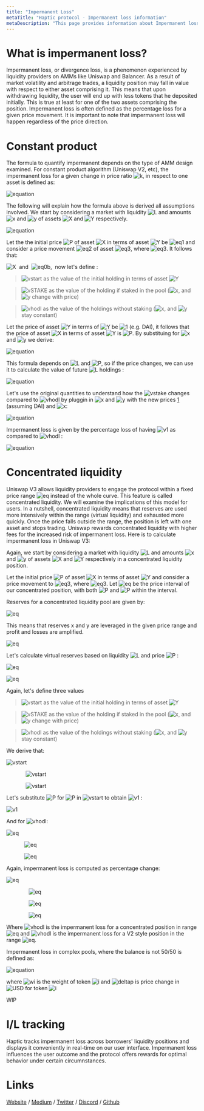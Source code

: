 ```yaml
---
title: "Impermanent Loss"
metaTitle: "Haptic protocol - Impermanent loss information"
metaDescription: "This page provides information about Impermanent loss"
---
```


# What is impermanent loss?
Impermanent loss, or divergence loss, is a phenomenon experienced by liquidity providers on AMMs like Uniswap and Balancer. As a result of market volatility and arbitrage trades, a liquidity position may fall in value with respect to either asset comprising it. This means that upon withdrawing liquidity, the user will end up with less tokens that he deposited initially. This is true at least for one of the two assets comprising the position. Impermanent loss is often defined as the percentage loss for a given price movement. It is important to note that impermanent loss will happen regardless of the price direction.

# Constant product 
The formula to quantify impermanent depends on the type of AMM design examined. For constant product algorithm (Uniswap V2, etc), the impermanent loss for a given change in price ratio ![k](https://render.githubusercontent.com/render/math?math=%7Bk%7D), in respect to one asset is defined as:

![equation](https://render.githubusercontent.com/render/math?math=IL_%7B(k)%7D%20%3D%20%5Cfrac%7B2%5Csqrt%7Bk%7D%7D%20%7B1%2Bk%7D%20-1%0A)

The following will explain how the formula above is derived all assumptions involved.
We start by considering a market with liquidity ![L](https://render.githubusercontent.com/render/math?math=L) and amounts ![x](https://render.githubusercontent.com/render/math?math=x) and ![y](https://render.githubusercontent.com/render/math?math=y) of assets ![X](https://render.githubusercontent.com/render/math?math=X) and ![Y](https://render.githubusercontent.com/render/math?math=Y) respectively. 

![equation](https://render.githubusercontent.com/render/math?math=x%5Ccdot%7By%7D%20%3D%20L%5E2)  

Let the the initial price ![P](https://render.githubusercontent.com/render/math?math=P) 
 of asset  ![X](https://render.githubusercontent.com/render/math?math=X)  in terms of asset  ![Y](https://render.githubusercontent.com/render/math?math=Y)  be ![eq1](https://render.githubusercontent.com/render/math?math=Y%20%3D%20y%2Fx)  and consider a price movement ![eq2](https://render.githubusercontent.com/render/math?math=P) 
 of asset  ![eq3](https://render.githubusercontent.com/render/math?math=P%5E%7B%27%7D%20%3D%20P_%7Bk%7D), where ![eq3](https://render.githubusercontent.com/render/math?math=k%20%3E%200). It follows that:

![X](https://render.githubusercontent.com/render/math?math=y%20%3D%20L%5Csqrt%7BP%7D) 
 &nbsp;and &nbsp;![eq0b](https://render.githubusercontent.com/render/math?math=x%20%3D%20%5Cfrac%7BL%7D%20%7B%5Csqrt%7BP%7D%7D),&nbsp; now let's define :

>![vstart](https://render.githubusercontent.com/render/math?math=V_%7BSTART%7D) as the value of the initial holding in terms of asset   ![Y](https://render.githubusercontent.com/render/math?math=Y)
 
 >![vSTAKE](https://render.githubusercontent.com/render/math?math=V_%7BSTAKE%7D) as the value of the holding if staked in the pool (![x](https://render.githubusercontent.com/render/math?math=x), and ![y](https://render.githubusercontent.com/render/math?math=y) change with price)

>![vhodl](https://render.githubusercontent.com/render/math?math=V_%7BHODL%7D) as the value of the holdings without staking (![x](https://render.githubusercontent.com/render/math?math=x), and ![y](https://render.githubusercontent.com/render/math?math=y) stay constant)

Let the price of asset ![Y](https://render.githubusercontent.com/render/math?math=Y) in terms of ![Y](https://render.githubusercontent.com/render/math?math=Y) be ![1](https://render.githubusercontent.com/render/math?math=1) (e.g. DAI), it follows that the price of asset ![X](https://render.githubusercontent.com/render/math?math=X) in terms of asset ![Y](https://render.githubusercontent.com/render/math?math=Y) is ![P](https://render.githubusercontent.com/render/math?math=P). By substituing for ![x](https://render.githubusercontent.com/render/math?math=x) and ![y](https://render.githubusercontent.com/render/math?math=y)  we derive:


![equation](https://render.githubusercontent.com/render/math?math=V_%7BSTART%7D%20%3D%20y%5Ccdot%7B1%7D%20%2B%20x%5Ccdot%7BP%7D%20%3D%202L%5Csqrt%7BP%7D)  

This formula depends on ![L](https://render.githubusercontent.com/render/math?math=L) and ![P](https://render.githubusercontent.com/render/math?math=P), so if the price changes, we can use it to calculate the value of future ![L](https://render.githubusercontent.com/render/math?math=V_%7BSTAKE%7D)  holdings :

![equation](https://render.githubusercontent.com/render/math?math=V_%7BSTAKE%7D%20%3D%202L%5Csqrt%7BP%5E%7B%27%7D%7D%20%3D%202L%5Csqrt%7BPk%7D)  

Let's use the original quantities to understand how the ![vstake](https://render.githubusercontent.com/render/math?math=V_%7BSTAKE%7D) changes compared to ![vhodl](https://render.githubusercontent.com/render/math?math=V_%7BHODL%7D) by pluggin in ![x](https://render.githubusercontent.com/render/math?math=x) and ![y](https://render.githubusercontent.com/render/math?math=y)  with the new prices [1](https://render.githubusercontent.com/render/math?math=1) (assuming DAI)  and  ![x](https://render.githubusercontent.com/render/math?math=P%5E%7B%27%7D%20%3D%20P_%7Bk%7D):

![equation](https://render.githubusercontent.com/render/math?math=V_%7BHODL%7D%20%3D%20y%20%2B%20xP%5E%7B%27%7D%20%3D%20L%5Csqrt%7BP%7D%281%2Bk%29)  

Impermanent loss is given by the percentage loss of having ![v1](https://render.githubusercontent.com/render/math?math=V_%7BSTAKE%7D) as compared to ![vhodl](https://render.githubusercontent.com/render/math?math=V_%7BHODL%7D) :

![equation](https://render.githubusercontent.com/render/math?math=IL%28k%29%20%3D%20%5Cfrac%7B%20V_%7BSTAKE%7D%20-%20V_%7BHODL%7D%20%7D%20%7BV_%7BHODL%7D%20%7D%20%3D%20%5Cfrac%7BL%5Csqrt%7BP%7D%20%282%5Csqrt%7Bk%7D%20-1%20-k%29%20%7D%20%7BL%5Csqrt%7BP%7D%20%281%2Bk%29%7D%20%3D%20%5Cfrac%7B2%5Csqrt%7Bk%7D%7D%20%7B1%2Bk%7D%20-1%20) 

# Concentrated liquidity

Uniswap V3 allows liquidity providers to engage the protocol within a fixed price range ![eq](https://render.githubusercontent.com/render/math?math=%5Ba%2C%20b%5D) instead of the whole curve. This feature is called concentrated liquidity. We will examine the implications of this model for users. In a nutshell, concentrated liquidity means that reserves are used more intensively within the range (virtual liquidity) and exhausted more quickly. Once the price falls outside the range, the position is left with one asset and stops trading. Uniswap rewards concentrated liquidity with higher fees for the increased risk of impermanent loss. Here is to calculate impermanent loss in Uniswap V3:


Again, we start by considering a market with liquidity ![L](https://render.githubusercontent.com/render/math?math=L) and amounts ![x](https://render.githubusercontent.com/render/math?math=x) and ![y](https://render.githubusercontent.com/render/math?math=y) of assets ![X](https://render.githubusercontent.com/render/math?math=X) and ![Y](https://render.githubusercontent.com/render/math?math=Y) respectively in a concentrated liquidity position. 

Let the initial price ![P](https://render.githubusercontent.com/render/math?math=P) of asset ![X](https://render.githubusercontent.com/render/math?math=X) in terms of  asset ![Y](https://render.githubusercontent.com/render/math?math=Y) and consider a price movement to ![eq3](https://render.githubusercontent.com/render/math?math=P%5E%7B%27%7D%20%3D%20P_%7Bk%7D), where ![eq3](https://render.githubusercontent.com/render/math?math=k%20%3E%200). Let ![eq](https://render.githubusercontent.com/render/math?math=%5Bp_%7Ba%7D%2C%20p_%7Bb%7D%5D) be the price interval of our concentrated position, with both ![P](https://render.githubusercontent.com/render/math?math=P) and ![P](https://render.githubusercontent.com/render/math?math=P%5E%7B%27%7D) within the interval. 


Reserves for a concentrated liquidity pool are given by:


![eq](https://render.githubusercontent.com/render/math?math=(x%20%2B%20%5Cfrac%7BL%7D%20%7B%5Csqrt%7Bp_%7Bb%7D%7D%7D)%20(y%2BL%5Csqrt%7Bp_%7Ba%7D%7D)%20%3D%20L%5E%7B2%7D)

This means that reserves x and y are leveraged in the given price range and profit and losses are amplified.


![eq](https://render.githubusercontent.com/render/math?math=x_%7Bvirtual%7D%5Ccdot%20y_%7Bvirtual%20%3D%20L%5E%7B2%7D%20%7D)


Let's calculate virtual reserves based on liquidity ![L](https://render.githubusercontent.com/render/math?math=L) and price ![P](https://render.githubusercontent.com/render/math?math=P) :


 ![eq](https://render.githubusercontent.com/render/math?math=x%20%3D%20x_%7Bvirtual%7D%20-%20%5Cfrac%7BL%7D%20%7B%5Csqrt%7BP_%7Bb%7D%7D%7D%20%3D%20L(%5Csqrt%7B%5Cfrac%7B1%7D%20%7BP%7D%7D%20-%20%5Cfrac%7B1%7D%20%7B%5Csqrt%7Bp_%7Bb%7D%7D%7D)%20)


 ![eq](https://render.githubusercontent.com/render/math?math=y%20%3D%20y_%7Bvirtual%7D%20-%20L%5Csqrt%7BP_%7Ba%7D%7D%20%3D%20L(%5Csqrt%7BP%7D%20-%20%5Csqrt%7BP_%7Ba%7D%7D))

 Again, let's define three values


>![vstart](https://render.githubusercontent.com/render/math?math=V_%7BSTART%7D) as the value of the initial holding in terms of asset   ![Y](https://render.githubusercontent.com/render/math?math=Y)
 
 >![vSTAKE](https://render.githubusercontent.com/render/math?math=V_%7BSTAKE%7D) as the value of the holding if staked in the pool (![x](https://render.githubusercontent.com/render/math?math=x), and ![y](https://render.githubusercontent.com/render/math?math=y) change with price)

>![vhodl](https://render.githubusercontent.com/render/math?math=V_%7BHODL%7D) as the value of the holdings without staking (![x](https://render.githubusercontent.com/render/math?math=x), and ![y](https://render.githubusercontent.com/render/math?math=y) stay constant)

We derive that: 

![vstart](https://render.githubusercontent.com/render/math?math=V_%7BSTART%7D%20%3D%20y%20%5Ccdot%201%20%2B%20x%20*%20P)

&nbsp;&nbsp;&nbsp;&nbsp;&nbsp;&nbsp;&nbsp;&nbsp;&nbsp;&nbsp;&nbsp;&nbsp;&nbsp;![vstart](https://render.githubusercontent.com/render/math?math=%3D%20L(%5Csqrt%7BP%7D%20-%20%5Csqrt%7BP_%7Ba%7D%7D)%20%2B%20L(%5Csqrt%7BP%7D%20-%20%5Cfrac%7BP%7D%20%7B%5Csqrt%7BP_%7Bb%7D%7D%7D))


&nbsp;&nbsp;&nbsp;&nbsp;&nbsp;&nbsp;&nbsp;&nbsp;&nbsp;&nbsp;&nbsp;&nbsp;&nbsp;![vstart](https://render.githubusercontent.com/render/math?math=%3D%202L%5Csqrt%7BP%7D%20-%20L(%5Csqrt%7BP_%7Ba%7D%7D%20%2B%20%5Cfrac%7BP%7D%20%7B%5Csqrt%7BP_%7Bb%7D%7D%7D))

Let's substitute ![P](https://render.githubusercontent.com/render/math?math=P') for ![P](https://render.githubusercontent.com/render/math?math=P) in ![vstart](https://render.githubusercontent.com/render/math?math=V_%7BSTART%7D) to obtain ![v1](https://render.githubusercontent.com/render/math?math=V_%7BSTAKE%7D) :

![v1](https://render.githubusercontent.com/render/math?math=V_%7BSTAKE%7D%20%3D%202L%5Csqrt%7BP_%7Bk%7D%7D%20-%20L(%5Csqrt%7BP_%7Ba%7D%7D%20%2B%20%5Cfrac%7BPk%7D%20%7B%5Csqrt%7BP_%7Bb%7D%7D%7D)) 

And for ![vhodl](https://render.githubusercontent.com/render/math?math=V_%7BHODL%7D):

![eq](https://render.githubusercontent.com/render/math?math=V_%7BHODL%7D%20%3D%20y%20%2B%20xP%5E%7B%27%7D)

&nbsp;&nbsp;&nbsp;&nbsp;&nbsp;&nbsp;&nbsp;&nbsp;&nbsp;&nbsp;&nbsp;&nbsp;![eq](https://render.githubusercontent.com/render/math?math=%3D%20L(%5Csqrt%7BP%7D%20-%20%5Csqrt%7BP_%7Ba%7D%7D)%20%2B%20L%20%5Ccdot%20Pk%20(%5Cfrac%7B1%7D%20%7B%5Csqrt%7BP%7D%7D%20-%20%5Cfrac%7B1%7D%20%7B%5Csqrt%7BP_%7Bb%7D%7D%7D))


&nbsp;&nbsp;&nbsp;&nbsp;&nbsp;&nbsp;&nbsp;&nbsp;&nbsp;&nbsp;&nbsp;&nbsp;![eq](https://render.githubusercontent.com/render/math?math=%3D%20L%5Csqrt%7BP%7D(1%2Bk)%20-%20L(%5Csqrt%7Bp_%7Ba%7D%7D%20%2B%20%5Cfrac%7BPk%7D%20%7B%5Csqrt%7Bp_%7Bb%7D%7D%7D)
)

Again, impermanent loss is computed as percentage change:

![eq](https://render.githubusercontent.com/render/math?math=IL_%7Ba%2Cb%7D(k)%20%3D%20%5Cfrac%7BV_%7BSTAKE%7D%20-%20V_%7BHODL%7D%20%7D%20%7BV_%7BHODL%7D%7D)

&nbsp;&nbsp;&nbsp;&nbsp;&nbsp;&nbsp;&nbsp;&nbsp;&nbsp;&nbsp;&nbsp;&nbsp;&nbsp;&nbsp;&nbsp;![eq](https://render.githubusercontent.com/render/math?math=%3D%20L%5Cfrac%7B2L%5Csqrt%7BPk%7D%20-%20L%5Csqrt%7BP%7D(1%2Bk)%7D%20%7BL%5Csqrt%7BP%7D(1%2Bk)-%20L(%5Csqrt%7BP_%7Ba%7D%7D%20%2B%20%5Cfrac%7BPk%7D%20%7B%5Csqrt%7Bp_%7Bb%7D%7D%20%7D)%7D%20%20
)

&nbsp;&nbsp;&nbsp;&nbsp;&nbsp;&nbsp;&nbsp;&nbsp;&nbsp;&nbsp;&nbsp;&nbsp;&nbsp;&nbsp;&nbsp;![eq](https://render.githubusercontent.com/render/math?math=%3D%20%5Cfrac%20%7B2%5Csqrt%7Bk%7D%20-1%20-k%7D%20%7B%201%2Bk-%20%5Csqrt%7B%5Cfrac%7Bp_%7Ba%7D%7D%20%7BP%7D%7D%20-%20k%5Csqrt%7B%5Cfrac%7BP%7D%20%7Bp_%7Bb%7D%7D%7D%7D%20
)

&nbsp;&nbsp;&nbsp;&nbsp;&nbsp;&nbsp;&nbsp;&nbsp;&nbsp;&nbsp;&nbsp;&nbsp;&nbsp;&nbsp;&nbsp;![eq](https://render.githubusercontent.com/render/math?math=%3D%20IL(k)%5Ccdot(%5Cfrac%7B1%7D%7B1-%5Cfrac%7B%5Csqrt%7B%5Cfrac%7Bp_%7Ba%7D%7D%20%7BP%7D%7D%2Bk%5Csqrt%7B%5Cfrac%7BP%7D%20%7Bp_%7Bb%7D%7D%7D%7D%7B1%2Bk%7D%7D))


Where ![vhodl](https://render.githubusercontent.com/render/math?math=IL_%7Ba%2Cb%7D(k)) is the impermanent loss for a concentrated position in range ![eq](https://render.githubusercontent.com/render/math?math=%5Ba%2C%20b%5D)   and ![vhodl](https://render.githubusercontent.com/render/math?math=%3D%20IL(k)) is the impermanent loss for a V2 style position in the range ![eq](https://render.githubusercontent.com/render/math?math=(0%2C%20%2B%5Cinfty)).



<!-- = IL(k)\cdot(\frac{1}{1-\frac{\sqrt{\frac{p_{a}} {P}}+k\sqrt{\frac{P} {p_{b}}}}{1+k}})       ->

<!-- = \frac {2\sqrt{k} -1 -k} { 1+k- \sqrt{\frac{p_{a}} {P}} - k\sqrt{\frac{P} {p_{b}}}}  ->

<!-- (0, +\infty) ->

<!-- IL_{a,b}(k) = \frac{V_{STAKE} - V_{HODL} } {V_{HODL}}  ->
<!-- = \frac{2L\sqrt{Pk} - L\sqrt{P}(1+k)} {L\sqrt{P}(1+k)- L(\sqrt{P_{a}} + \frac{Pk} {\sqrt{p_{b}} })}  ->

<!-- V_{HODL} = y + xP^{'} ->
<!-- = L(\sqrt{P} - \sqrt{P_{a}}) + L \cdot Pk (\frac{1} {\sqrt{P}} - \frac{1} {\sqrt{P_{b}}})->
<!-- = L\sqrt{P}(1+k) - L(\sqrt{p_{a}} + \frac{Pk} {\sqrt{p_{b}}}) ->



<!-- V_{STAKE} = 2L\sqrt{P_{k}} - L(\sqrt{P_{a}} + \frac{Pk} {\sqrt{P_{b}}}) ->
<!-- V_{0} = y \cdot 1 + x * P ->

<!-- = L(\sqrt{P} - \sqrt{P_{a}}) + L(\sqrt{P} - \frac{P} {\sqrt{P_{b}}}) ->

<!-- = 2L\sqrt{P} - L(\sqrt{P_{a}} + \frac{P} {\sqrt{P_{b}}}) ->


<!-- x = x_{virtual} - \frac{L} {\sqrt{P_{b}}} = L(\sqrt{\frac{1} {P}} - \frac{1} {\sqrt{p_{b}}}) ->

<!-- x_{virtual}\cdot y_{virtual = L^{2} } ->
<!-- (x + \frac{L} {\sqrt{p_{b}}}) (y+L\sqrt{p_{a}}) = L^{2} ->


<!-- [a, b]>
<!--  IL(k) = \frac{ V_{1} - V_{held}} {V_{held}} = \frac{L\sqrt{P}(2\sqrt_{k} -1 -k)} {L\sqrt{P}(1+k)} ->

<!-- IL(k) = \frac{ V_{1} - V_{held} } {V_{held} } = \frac{L\sqrt{P} (2\sqrt{k} -1 -k) } {L\sqrt{P} (1+k)} = \frac{2\sqrt{k}} {1+k} -1 ->

<!-- V_{held} = y + xP^{'} = L\sqrt{P}(1+k) ->

<!-- V_{0} = y\cdot{1} + x\cdot{P} = 2L\sqrt{P} ->

<!-- V_{1} = 2L\sqrt{P^{'}} = 2L\sqrt{Pk}->

<!-- V_{held} -> as the value of the holdings if kept outside the pool ()

<!-- x\cdot{y} = L^2>
<!-- Y = y\cdot{x}>
 
<!-- Y = y/x>
<!-- P^{'} = P_{k}>
<!-- k > 0>

<!-- y = L\sqrt{P}>

<!-- x = \frac{L} {\sqrt{P}}>

<!--- IL_{({\Delta}p^{\!i}_{\USD})} = \frac{\prod_{i}({\Delta}p^{\!i}_{\USD})^wi} {\sum_{i}({\Delta}p^{\!i}_{\USD}\times{wi})}-1
 --->

Impermanent loss in complex pools, where the balance is not 50/50 is defined as:

![equation](https://render.githubusercontent.com/render/math?math=IL_%7B(%7B%5CDelta%7Dp%5E%7B%5C!i%7D_%7B%5CUSD%7D)%7D%20%3D%20%5Cfrac%7B%5Cprod_%7Bi%7D(%7B%5CDelta%7Dp%5E%7B%5C!i%7D_%7B%5CUSD%7D)%5Ewi%7D%20%7B%5Csum_%7Bi%7D(%7B%5CDelta%7Dp%5E%7B%5C!i%7D_%7B%5CUSD%7D%5Ctimes%7Bwi%7D)%7D-1%0A)

where ![wi](https://render.githubusercontent.com/render/math?math=w_%7Bi%7D) is the weight of token ![i](https://render.githubusercontent.com/render/math?math=%7Bi%7D) and ![deltap](https://render.githubusercontent.com/render/math?math=%7B%5CDelta%7Dp%5E%7B%5C!i%7D_%7B%5CUSD%7D) is price change in ![USD](https://render.githubusercontent.com/render/math?math=%7BUSD%7D) for token ![i](https://render.githubusercontent.com/render/math?math=%7Bi%7D)

WIP

# I/L tracking

Haptic tracks impermanent loss across borrowers' liquidity positions and displays it conveniently in real-time on our user interface. Impermanent loss influences the user outcome and the protocol offers rewards for optimal behavior under certain circumnstances.

# Links

[Website](https://haptic.finance) / [Medium](https://hapticfinance.medium.com/) / [Twitter](https://twitter.com/hapticfinance/) / [Discord](https://twitter.com/hapticfinance/) / [Github](https://github.com/hapticfinance/)